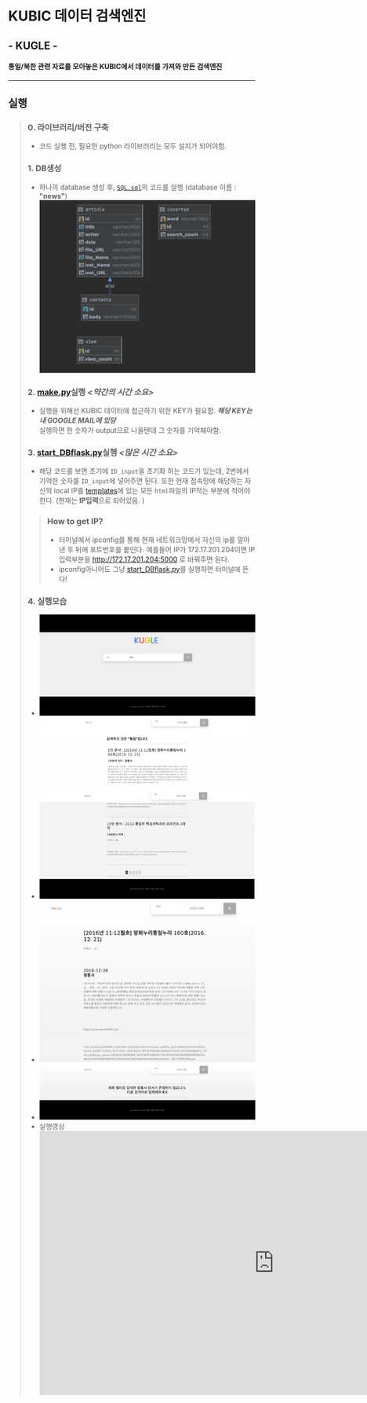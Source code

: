 # **KUBIC 데이터 검색엔진**
## - KUGLE -

#### 통일/북한 관련 자료를 모아놓은 KUBIC에서 데이터를 가져와 만든 검색엔진

--- ---
## 실행
> ### **0. 라이브러리/버전 구축**
> - 코드 실행 전, 필요한 python 라이브러리는 모두 설치가 되어야함.
> ### **1. DB생성**
> - 하나의 database 생성 후, [`SQL.sql`](./SQL.sql)의 코드를 실행 (database 이름 : **"news"**)
<BR> ![ER_DIAGRAM](./image/img1.png)
> ### **2. [make.py](./make.py)실행 *<약간의 시간 소요>***
> - 실행을 위해선 KUBIC 데이터에 접근하기 위한 KEY가 필요함. ***_해당 KEY는 내 GOOGLE MAIL에 있당_***</br>실행하면 한 숫자가 output으로 나올텐데 그 숫자를 기억해야함.
> ### **3. [start_DBflask.py](./start_DBflask.py)실행 *<많은 시간 소요>***
> - 해당 코드를 보면 초기에 `ID_input`을 초기화 하는 코드가 있는데, 2번에서 기억한 숫자를 `ID_input`에 넣어주면 된다. 또한 현재 접속망에 해당하는 자신의 local IP를 [templates](./DBflask/templates)에 있는 모든 `html`파일의 IP적는 부분에 적어야한다. (현재는 **IP입력**으로 되어있음. )
>> ### **How to get IP?** 
>> - 터미널에서 ipconfig를 통해 현재 네트워크망에서 자신의 ip를 알아낸 후 뒤에 포트번호를 붙인다. 예를들어 IP가 172.17.201.204이면 IP입력부분을 http://172.17.201.204:5000 로 바꿔주면 된다. 
>> - ipconfig아니어도 그냥 [start_DBflask.py](./start_DBflask.py)를 실행하면 터미널에 뜬다!
> ### **4. 실행모습**
> - ![사진](./image/img2.png)
> - ![사진](./image/img3.png)
> - ![사진](./image/img4.png)
> - ![사진](./image/img5.png)
> - 실행영상 <br/> <iframe width="956" height="538" src="https://www.youtube.com/embed/ozv4q2ov3Mk" frameborder="0" allow="accelerometer; autoplay; encrypted-media; gyroscope; picture-in-picture" allowfullscreen></iframe>
